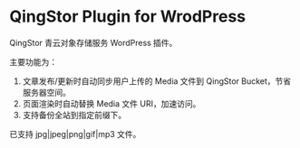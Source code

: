 # QingStor Plugin for WrodPress
QingStor 青云对象存储服务 WordPress 插件。

主要功能为：

1. 文章发布/更新时自动同步用户上传的 Media 文件到 QingStor Bucket，节省服务器空间。
2. 页面渲染时自动替换 Media 文件 URI，加速访问。
3. 支持备份全站到指定前缀下。

已支持 jpg|jpeg|png|gif|mp3 文件。
